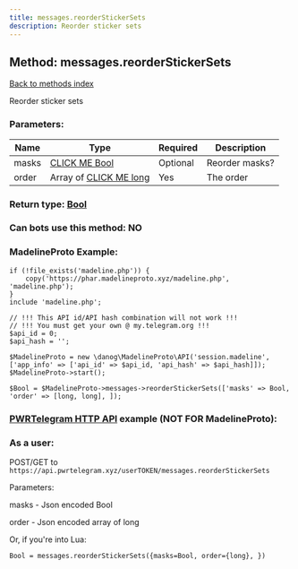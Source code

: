 ```yaml
---
title: messages.reorderStickerSets
description: Reorder sticker sets
---
```

## Method: messages.reorderStickerSets  
[Back to methods index](index.md)


Reorder sticker sets

### Parameters:

| Name     |    Type       | Required | Description |
|----------|---------------|----------|-------------|
|masks|[CLICK ME Bool](../types/Bool.md) | Optional|Reorder masks?|
|order|Array of [CLICK ME long](../types/long.md) | Yes|The order|


### Return type: [Bool](../types/Bool.md)

### Can bots use this method: **NO**


### MadelineProto Example:


```
if (!file_exists('madeline.php')) {
    copy('https://phar.madelineproto.xyz/madeline.php', 'madeline.php');
}
include 'madeline.php';

// !!! This API id/API hash combination will not work !!!
// !!! You must get your own @ my.telegram.org !!!
$api_id = 0;
$api_hash = '';

$MadelineProto = new \danog\MadelineProto\API('session.madeline', ['app_info' => ['api_id' => $api_id, 'api_hash' => $api_hash]]);
$MadelineProto->start();

$Bool = $MadelineProto->messages->reorderStickerSets(['masks' => Bool, 'order' => [long, long], ]);
```

### [PWRTelegram HTTP API](https://pwrtelegram.xyz) example (NOT FOR MadelineProto):



### As a user:

POST/GET to `https://api.pwrtelegram.xyz/userTOKEN/messages.reorderStickerSets`

Parameters:

masks - Json encoded Bool

order - Json encoded  array of long




Or, if you're into Lua:

```
Bool = messages.reorderStickerSets({masks=Bool, order={long}, })
```


